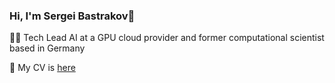 ### Hi, I'm Sergei Bastrakov👋

👨‍🎓 Tech Lead AI at a GPU cloud provider and former computational scientist based in Germany

👯 My CV is [here](https://sbastrakov.github.io/)

